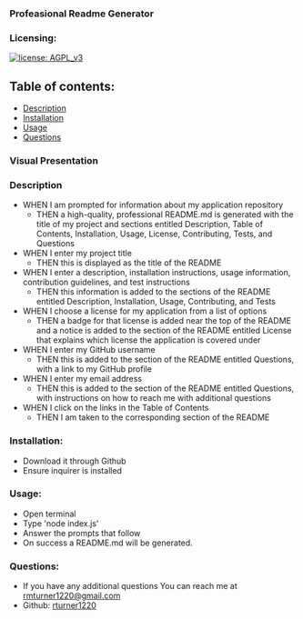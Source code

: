 
  ### Profeasional Readme Generator

  ### Licensing:
  [![license: AGPL_v3](https://img.shields.io/badge/license-AGPL_v3-blue.svg)](https://www.gnu.org/licenses/agpl-3.0.html)

 
  ## Table of contents:
  * [Description](#description)
  * [Installation](#installation)
  * [Usage](#usage)
  * [Questions](#questions) 
  
  
  ### Visual Presentation
  
  
  


 ### Description
  * WHEN I am prompted for information about my application repository
    - THEN a high-quality, professional README.md is generated with the title of my project and sections entitled Description, Table of Contents, Installation, Usage,       License, Contributing, Tests, and Questions
  * WHEN I enter my project title
    - THEN this is displayed as the title of the README
  * WHEN I enter a description, installation instructions, usage information, contribution guidelines, and test instructions
    - THEN this information is added to the sections of the README entitled Description, Installation, Usage, Contributing, and Tests
  * WHEN I choose a license for my application from a list of options
    - THEN a badge for that license is added near the top of the README and a notice is added to the section of the README entitled License that explains which license       the application is covered under
  * WHEN I enter my GitHub username
    - THEN this is added to the section of the README entitled Questions, with a link to my GitHub profile
  * WHEN I enter my email address
    - THEN this is added to the section of the README entitled Questions, with instructions on how to reach me with additional questions
  * WHEN I click on the links in the Table of Contents
    - THEN I am taken to the corresponding section of the README

   
  ### Installation:
  * Download it through Github
  * Ensure inquirer is installed  
  
  
  ### Usage:
  * Open terminal
  * Type 'node index.js'
  * Answer the prompts that follow
  * On success a README.md will be generated.


  ### Questions:
  - If you have any additional questions You can reach me at rmturner1220@gmail.com
  - Github: [rturner1220](https://github.com/rturner1220)
  
  
